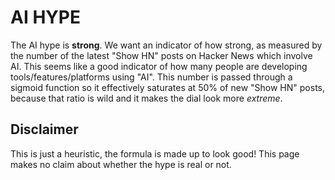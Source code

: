 # AI HYPE

The AI hype is **strong**. We want an indicator of how strong, as measured by the number of the latest "Show HN" posts on Hacker News which involve AI. This seems like a good indicator of how many people are developing tools/features/platforms using "AI". This number is passed through a sigmoid function so it effectively saturates at 50% of new "Show HN" posts, because that ratio is wild and it makes the dial look more _extreme_.

## Disclaimer

This is just a heuristic, the formula is made up to look good! This page makes no claim about whether the hype is real or not.
